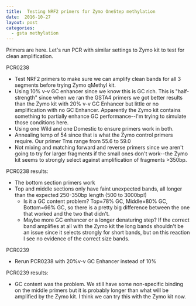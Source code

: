 ```yaml
---
title:  Testing NRF2 primers for Zymo OneStep methylation
date:  2016-10-27
layout: post
categories:
  - gsta methylation
---
```

Primers are here. Let's run PCR with similar settings to Zymo kit to test for clean amplification.

PCR0238
  * Test NRF2 primers to make sure we can amplify clean bands for all 3 segments before trying Zymo qMethyl kit.
  * Using 10% v-v GC enhancer since we know this is GC rich. This is "half-strength" since when we ran the GSTA4 primers we got better results than the Zymo kit with 20% v-v GC Enhancer but little or no amplification with no GC Enhancer. Apparently the Zymo kit contains something to partially enhance GC performance--I'm trying to simulate those conditions here.
  * Using one Wild and one Domestic to ensure primers work in both.
  * Annealing temp of 54 since that is what the Zymo control primers require. Our primer Tms range from 55.6 to 59.0
  * Not mixing and matching forward and reverse primers since we aren't going to try for larger fragments if the small ones don't work--the Zymo kit seems to strongly select against amplification of fragments \>350bp.

PCR0238 results:
  * The bottom section primers work
  * Top and middle sections only have faint unexpected bands, all longer than the expected 250-350bp length (500 to 3000bp!)
    * Is it a GC content problem? Top=78% GC, Middle=80% GC, Bottom=66% GC, so there is a pretty big difference between the one that worked and the two that didn't.
    * Maybe more GC enhancer or a longer denaturing step? If the correct band amplifies at all with the Zymo kit the long bands shouldn't be an issue since it selects strongly for short bands, but on this reaction I see no evidence of the correct size bands.

PCR0239
  * Rerun PCR0238 with 20%v-v GC Enhancer instead of 10%

PCR0239 results:
  * GC content was the problem. We still have some non-specific binding on the middle primers but it is probably longer than what will be amplified by the Zymo kit. I think we can try this with the Zymo kit now.
